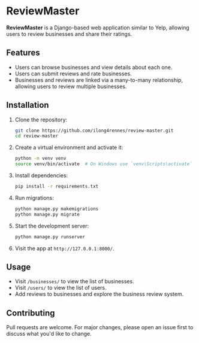 # ReviewMaster

**ReviewMaster** is a Django-based web application similar to Yelp, allowing users to review businesses and share their ratings.

## Features

- Users can browse businesses and view details about each one.
- Users can submit reviews and rate businesses.
- Businesses and reviews are linked via a many-to-many relationship, allowing users to review multiple businesses.

## Installation

1. Clone the repository:
    ```bash
    git clone https://github.com/ilong4rennes/review-master.git
    cd review-master
    ```

2. Create a virtual environment and activate it:
    ```bash
    python -m venv venv
    source venv/bin/activate  # On Windows use `venv\Scripts\activate`
    ```

3. Install dependencies:
    ```bash
    pip install -r requirements.txt
    ```

4. Run migrations:
    ```bash
    python manage.py makemigrations
    python manage.py migrate
    ```

5. Start the development server:
    ```bash
    python manage.py runserver
    ```

6. Visit the app at `http://127.0.0.1:8000/`.

## Usage

- Visit `/businesses/` to view the list of businesses.
- Visit `/users/` to view the list of users.
- Add reviews to businesses and explore the business review system.

## Contributing

Pull requests are welcome. For major changes, please open an issue first to discuss what you'd like to change.


